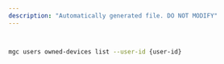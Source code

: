 ```yaml
---
description: "Automatically generated file. DO NOT MODIFY"
---
```


```bash


mgc users owned-devices list --user-id {user-id}

```